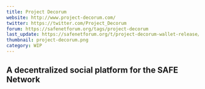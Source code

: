 ```yaml
---
title: Project Decorum
website: http://www.project-decorum.com/
twitter: https://twitter.com/Project_Decorum
forum: https://safenetforum.org/tags/project-decorum
last_update: https://safenetforum.org/t/project-decorum-wallet-release/18254
thumbnail: project-decorum.png
category: WIP
---
```


## A decentralized social platform for the SAFE Network
